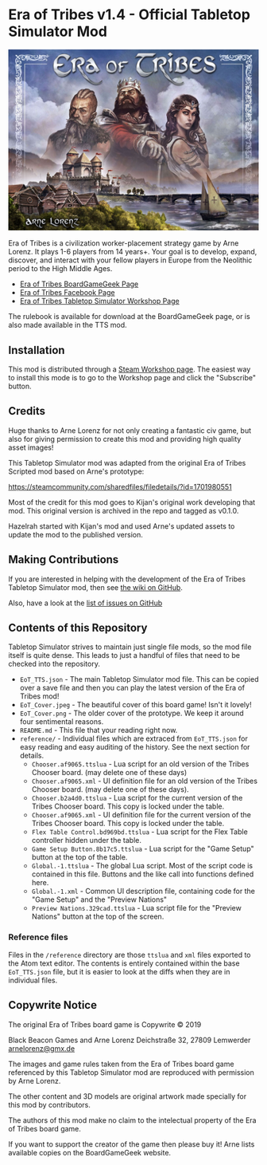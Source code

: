 Era of Tribes v1.4 - Official Tabletop Simulator Mod
======================================================

![Era of Tribes Cover](EoT_Cover.jpeg)

Era of Tribes is a civilization worker-placement strategy game by Arne Lorenz.
It plays 1-6 players from 14 years+. Your goal is to develop, expand, discover,
and interact with your fellow players in Europe from the Neolithic period to
the High Middle Ages.

* [Era of Tribes BoardGameGeek Page][1]
* [Era of Tribes Facebook Page][2]
* [Era of Tribes Tabletop Simulator Workshop Page][3]

The rulebook is available for download at the BoardGameGeek page, or is also
made available in the TTS mod.

Installation
------------------------------

This mod is distributed through a [Steam Workshop page][3]. The easiest way to
install this mode is to go to the Workshop page and click the "Subscribe"
button.

Credits
------------------------------

Huge thanks to Arne Lorenz for not only creating a fantastic civ game, but also
for giving permission to create this mod and providing high quality asset
images!

This Tabletop Simulator mod was adapted from the original Era of Tribes Scripted
mod based on Arne's prototype:

https://steamcommunity.com/sharedfiles/filedetails/?id=1701980551

Most of the credit for this mod goes to Kijan's original work developing that
mod. This original version is archived in the repo and tagged as v0.1.0.

Hazelrah started with Kijan's mod and used Arne's updated assets to update the
mod to the published version.


Making Contributions
------------------------------

If you are interested in helping with the development of the Era of Tribes
Tabletop Simulator mod, then see [the wiki on GitHub][4].

Also, have a look at the [list of issues on GitHub][5]

Contents of this Repository
------------------------------

Tabletop Simulator strives to maintain just single file mods, so the mod file
itself is quite dense. This leads to just a handful of files that need to be
checked into the repository.

* `EoT_TTS.json` - The main Tabletop Simulator mod file. This can be copied
  over a save file and then you can play the latest version of the Era of
  Tribes mod!
* `EoT_Cover.jpeg` - The beautiful cover of this board game! Isn't it lovely!
* `EoT_Cover.png` - The older cover of the prototype. We keep it around four
  sentimental reasons.
* `README.md` - This file that your reading right now.
* `reference/` - Individual files which are extraced from `EoT_TTS.json` for
  easy reading and easy auditing of the history. See the next section for
  details.
    * `Chooser.af9065.ttslua` - Lua script for an old version of the Tribes
      Chooser board. (may delete one of these days)
    * `Chooser.af9065.xml` - UI definition file for an old version of the
      Tribes Chooser board. (may delete one of these days).
    * `Chooser.b2a4d0.ttslua` - Lua script for the current version of the
      Tribes Chooser board. This copy is locked under the table.
    * `Chooser.af9065.xml` - UI definition file for the current version of the
      Tribes Chooser board. This copy is locked under the table.
    * `Flex Table Control.bd969bd.ttslua` - Lua script for the Flex Table
      controller hidden under the table.
    * `Game Setup Button.8b17c5.ttslua` - Lua script for the "Game Setup"
      button at the top of the table.
    * `Global.-1.ttslua` - The global Lua script. Most of the script code is
      contained in this file. Buttons and the like call into functions defined
      here.
    * `Global.-1.xml` - Common UI description file, containing code for the
      "Game Setup" and the "Preview Nations"
    * `Preview Nations.329cad.ttslua` - Lua script file for the
      "Preview Nations" button at the top of the screen.

### Reference files

Files in the `/reference` directory are those `ttslua` and `xml` files exported
to the Atom text editor. The contents is entirely contained within the base
`EoT_TTS.json` file, but it is easier to look at the diffs when they are in
individual files.

Copywrite Notice
------------------------------

The original Era of Tribes board game is Copywrite © 2019

Black Beacon Games and Arne Lorenz
Deichstraße 32, 27809 Lemwerder
arnelorenz@gmx.de

The images and game rules taken from the Era of Tribes board game referenced by
this Tabletop Simulator mod are reproduced with permission by Arne Lorenz.

The other content and 3D models are original artwork made specially for this
mod by contributors.

The authors of this mod make no claim to the intelectual property of the Era of
Tribes board game.

If you want to support the creator of the game then please buy it! Arne lists
available copies on the BoardGameGeek website.

[1]: https://boardgamegeek.com/boardgame/196354/era-tribes
[2]: https://www.facebook.com/eraoftribes/
[3]: https://steamcommunity.com/sharedfiles/filedetails/?id=1701980551
[4]: https://github.com/HazelrahBL/EraOfTribesTTS/wiki
[5]: https://github.com/HazelrahBL/EraOfTribesTTS/issues
